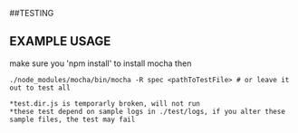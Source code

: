 ##TESTING


EXAMPLE USAGE
-------------
  make sure you 'npm install' to install mocha
  then

	./node_modules/mocha/bin/mocha -R spec <pathToTestFile> # or leave it out to test all

	*test.dir.js is temporarly broken, will not run
	*these test depend on sample logs in ./test/logs, if you alter these sample files, the test may fail
